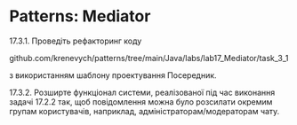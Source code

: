 # Patterns: Mediator
17.3.1. Проведіть рефакторинг
коду

github.com/krenevych/patterns/tree/main/Java/labs/lab17_Mediator/task_3_1

з використанням шаблону
проектування Посередник.

17.3.2. Розширте функціонал
системи, реалізованої під час виконання задачі 17.2.2 так, щоб повідомлення можна було розсилати окремим
групам користувачів, наприклад, адміністраторам/модераторам чату.
